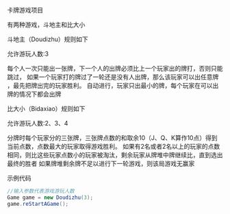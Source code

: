 卡牌游戏项目

有两种游戏，斗地主和比大小

斗地主（Doudizhu）规则如下

允许游玩人数:3

每个人一次只能出一张牌，下一个人的出牌必须比上一个玩家出的牌打，否则只能跳过，
如果一个玩家打的牌过了一轮还是没有人出牌，那么该玩家可以出任意牌 ，最先把牌出完的玩家胜利。
自动进行，玩家只出最小的牌，每个玩家在可以出牌的情况下都会出牌

比大小（Bidaxiao）规则如下

允许游玩人数:2、3、4

分牌时每个玩家分的三张牌，三张牌点数的和取余10（J、Q、K算作10点）得到当前点数，点数最大的玩家取得游戏胜利。
如果有2名或者2名以上的玩家的点数相同，则比这些玩家点数小的玩家被淘汰，剩余玩家从牌堆中牌继续比，直到选出最终的胜者
如果牌堆剩余牌不足以进行下一轮游戏，则该局游戏无赢家

示例代码

```java
//输入参数代表游戏游玩人数
Game game = new Doudizhu(3);
game.reStartAGame();
```

